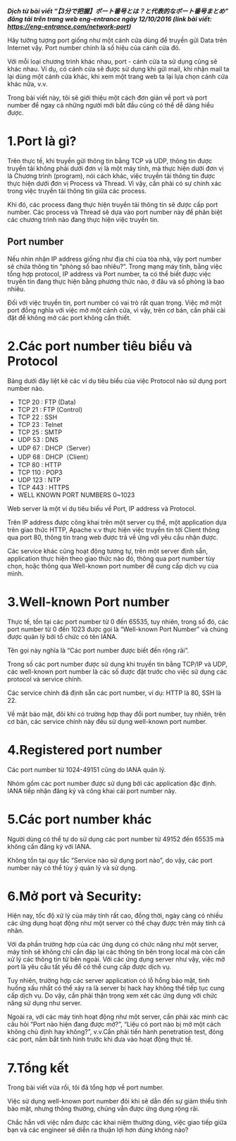 ***Dịch từ bài viết “【3分で把握】ポート番号とは？と代表的なポート番号まとめ” đăng tải trên trang web eng-entrance ngày 12/10/2016 (link bài viết: https://eng-entrance.com/network-port)***

Hãy tưởng tượng port giống như một cánh cửa dùng để truyền gửi Data trên Internet vậy. Port number chính là số hiệu của cánh cửa đó.

Với mỗi loại chương trình khác nhau, port - cánh cửa ta sử dụng cũng sẽ khác nhau. Ví dụ, có cánh cửa sẽ được sử dụng khi gửi mail, khi nhận mail ta lại dùng một cánh cửa khác, khi xem một trang web ta lại lựa chọn cánh cửa khác nữa, v.v.

Trong bài viết này, tôi sẽ giới thiệu một cách đơn giản về port và port number để ngay cả những người mới bắt đầu cũng có thể dễ dàng hiểu được.

# 1.Port là gì?
Trên thực tế, khi truyền gửi thông tin bằng TCP và UDP, thông tin được truyền tải không phải dưới đơn vị là một máy tính, mà thực hiện dưới đơn vị là Chương trình (program), nói cách khác, việc truyền tải thông tin được thực hiện dưới đơn vị Process và Thread. Vì vậy, cần phải có sự chính xác trong việc truyền tải thông tin giữa các process.

Khi đó, các process đang thực hiện truyền tải thông tin sẽ được cấp port number. Các process và Thread sẽ dựa vào port number này để phân biệt các chương trình nào đang thực hiện việc truyền tin.
## Port number
Nếu nhìn nhận IP address giống như địa chỉ của tòa nhà, vậy port number sẽ chứa thông tin “phòng số bao nhiêu?”. Trong mạng máy tính, bằng việc tổng hợp protocol, IP address và Port number, ta có thể biết được việc truyền tin đang thực hiện bằng phương thức nào, ở đâu và số phòng là bao nhiêu. 

Đối với việc truyền tin, port number có vai trò rất quan trọng. Việc mở một port đồng nghĩa với việc mở một cánh cửa, vì vậy, trên cơ bản, cần phải cài đặt để không mở các port không cần thiết.
# 2.Các port number tiêu biểu và Protocol
Bảng dưới đây liệt kê các ví dụ tiêu biểu của việc Protocol nào sử dụng port number nào.

* TCP 20 : FTP (Data)
* TCP 21 : FTP (Control)
* TCP 22 : SSH
* TCP 23 : Telnet
* TCP 25 : SMTP
* UDP 53 : DNS
* UDP 67 : DHCP（Server）
* UDP 68 : DHCP（Client）
* TCP 80 : HTTP
* TCP 110 : POP3
* UDP 123 : NTP
* TCP 443 : HTTPS
* WELL KNOWN PORT NUMBERS 0~1023

Web server là một ví dụ tiêu biểu về Port, IP address và Protocol.

Trên IP address được công khai trên một server cụ thể, một application dựa trên giao thức HTTP, Apache v.v thực hiện việc truyền tin tới Client thông qua port 80, thông tin trang web được trả về ứng với yêu cầu nhận được.

Các service khác cũng hoạt động tương tự, trên một server định sẵn, application thực hiện theo giao thức nào đó, thông qua port number tùy chọn, hoặc thông qua Well-known port number để cung cấp dịch vụ của mình.
# 3.Well-known Port number
Thực tế, tồn tại các port number từ 0 đến 65535, tuy nhiên, trong số đó, các port number từ 0 đến 1023 được gọi là “Well-known Port Number” và chúng được quản lý bởi tổ chức có tên IANA.

Tên gọi này nghĩa là “Các port number được biết đến rộng rãi”.

Trong số các port number được sử dụng khi truyền tin bằng TCP/IP và UDP, các well-known port number là các số được đặt trước cho việc sử dụng các protocol và service chính.

Các service chính đã định sẵn các port number, ví dụ: HTTP là 80, SSH là 22.

Về mặt bảo mật, đôi khi có trường hợp thay đổi port number, tuy nhiên, trên cơ bản, các service chính này đều sử dụng well-known port number.
# 4.Registered port number
Các port number từ 1024-49151 cũng do IANA quản lý.

Nhóm gồm các port number được sử dụng bởi các application đặc định. IANA tiếp nhận đăng ký và công khai cái port number này.
# 5.Các port number khác
Người dùng có thể tự do sử dụng các port number từ 49152 đến 65535 mà không cần đăng ký với IANA.

Không tồn tại quy tắc “Service nào sử dụng port nào”, do vậy, các port number này có thể tùy ý quản lý và sử dụng.

# 6.Mở port và Security:
Hiện nay, tốc độ xử lý của máy tính rất cao, đồng thời, ngày càng có nhiều các ứng dụng hoạt động như một server có thể chạy được trên máy tính cá nhân.

Với đa phần trường hợp của các ứng dụng có chức năng như một server, máy tính sẽ không chỉ cần đáp lại các thông tin bên trong local mà còn cần xử lý các thông tin từ bên ngoài. Với các ứng dụng server như vậy, việc mở port là yêu cầu tất yếu để có thể cung cấp được dịch vụ.

Tuy nhiên, trường hợp các server application có lỗ hổng bảo mật, tình huống xấu nhất có thể xảy ra là server bị hack hay không thể tiếp tục cung cấp dịch vụ. Do vậy, cần phải thận trọng xem xét các ứng dụng với chức năng sử dụng như server.

Ngoài ra, với các máy tính hoạt động như một server, cần phải xác minh các câu hỏi “Port nào hiện đang được mở?”, “Liệu có port nào bị mở một cách không chủ định hay không?”, v.v.Cần phải tiến hành penetration test, đóng các port, nắm bắt tình hình trước khi đưa vào hoạt động thực tế. 
# 7.Tổng kết
Trong bài viết vừa rồi, tôi đã tổng hợp về port number.

Việc sử dụng well-known port number đôi khi sẽ dẫn đến sự giảm thiểu tính bảo mật, nhưng thông thường, chúng vẫn được ứng dụng rộng rãi.

Chắc hẳn với việc nắm được các khai niệm thường dùng, việc giao tiếp giữa bạn và các engineer sẽ diễn ra thuận lợi hơn đúng không nào?